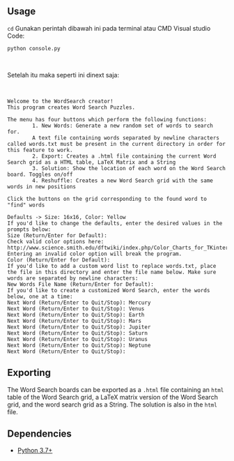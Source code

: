 

## Usage

`cd` Gunakan perintah dibawah ini pada terminal atau CMD Visual studio Code:
<br>

```
python console.py
```

<br>

Setelah itu maka seperti ini dinext saja:

<br>

```
Welcome to the WordSearch creator!
This program creates Word Search Puzzles.

The menu has four buttons which perform the following functions:
        1. New Words: Generate a new random set of words to search for.
        A text file containing words separated by newline characters called words.txt must be present in the current directory in order for this feature to work.
        2. Export: Creates a .html file containing the current Word Search grid as a HTML table, LaTeX Matrix and a String
        3. Solution: Show the location of each word on the Word Search board. Toggles on/off
        4. Reshuffle: Creates a new Word Search grid with the same words in new positions

Click the buttons on the grid corresponding to the found word to "find" words

Defaults -> Size: 16x16, Color: Yellow
If you'd like to change the defaults, enter the desired values in the prompts below:
Size (Return/Enter for Default):
Check valid color options here: http://www.science.smith.edu/dftwiki/index.php/Color_Charts_for_TKinter
Entering an invalid color option will break the program.
Color (Return/Enter for Default):
If you'd like to add a custom word list to replace words.txt, place the file in this directory and enter the file name below. Make sure words are separated by newline characters:
New Words File Name (Return/Enter for Default):
If you'd like to create a customized Word Search, enter the words below, one at a time:
Next Word (Return/Enter to Quit/Stop): Mercury
Next Word (Return/Enter to Quit/Stop): Venus
Next Word (Return/Enter to Quit/Stop): Earth
Next Word (Return/Enter to Quit/Stop): Mars
Next Word (Return/Enter to Quit/Stop): Jupiter
Next Word (Return/Enter to Quit/Stop): Saturn
Next Word (Return/Enter to Quit/Stop): Uranus
Next Word (Return/Enter to Quit/Stop): Neptune
Next Word (Return/Enter to Quit/Stop):
```

## Exporting

The Word Search boards can be exported as a `.html` file containing an `html` table of the Word Search grid, a LaTeX matrix version of the Word Search grid, and the word search grid as a String. The solution is also in the `html` file.

## Dependencies

* [Python 3.7+](https://www.python.org/)